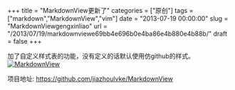 +++
title = "MarkdownView更新了"
categories = ["原创"]
tags = ["markdown","MarkdownView","vim"]
date = "2013-07-19 00:00:00"
slug = "MarkdownViewgengxinliao"
url = "/2013/07/19/markdownviewe69bb4e696b0e4ba86e4b880e4b88b/"
draft = false
+++

加了自定义样式表的功能，没有定义的话默认使用仿github的样式。
[![MarkdownView](http://www.jiazhoulvke.com/wp-content/uploads/2013/07/MarkdownView.png)](http://www.jiazhoulvke.com/?attachment_id=238)

项目地址: https://github.com/jiazhoulvke/MarkdownView